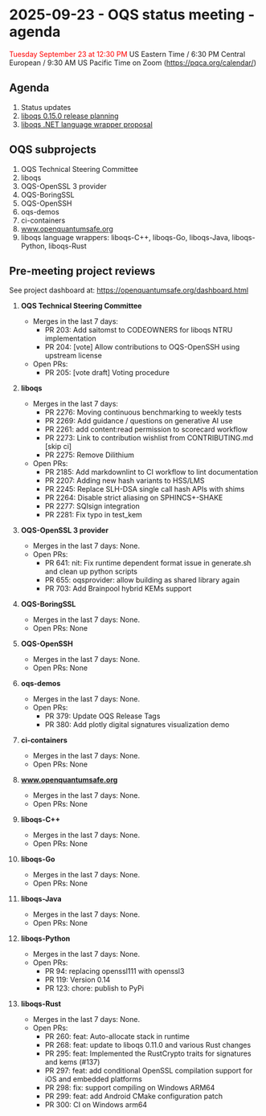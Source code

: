 # 2025-09-23 - OQS status meeting - agenda

<span style="color: red;"> Tuesday September 23 at 12:30 PM </span> US Eastern Time / 6:30 PM Central European / 9:30 AM US Pacific Time on Zoom (https://pqca.org/calendar/)

## Agenda

1. Status updates
2. [liboqs 0.15.0 release planning](https://github.com/open-quantum-safe/liboqs/milestone/29)
3. [liboqs .NET language wrapper proposal](https://github.com/orgs/open-quantum-safe/discussions/2278)

## OQS subprojects

1. OQS Technical Steering Committee
2. liboqs
3. OQS-OpenSSL 3 provider
4. OQS-BoringSSL
5. OQS-OpenSSH
6. oqs-demos
7. ci-containers
8. www.openquantumsafe.org
9. liboqs language wrappers: liboqs-C++, liboqs-Go, liboqs-Java, liboqs-Python, liboqs-Rust

## Pre-meeting project reviews

See project dashboard at: https://openquantumsafe.org/dashboard.html

1. **OQS Technical Steering Committee**


	- Merges in the last 7 days:
		 - PR 203: Add saitomst to CODEOWNERS for liboqs NTRU implementation
		 - PR 204: [vote] Allow contributions to OQS-OpenSSH using upstream license
	- Open PRs:
		 - PR 205: [vote draft] Voting procedure


2. **liboqs**


	- Merges in the last 7 days:
		 - PR 2276: Moving continuous benchmarking to weekly tests
		 - PR 2269: Add guidance / questions on generative AI use
		 - PR 2261: add content:read permission to scorecard workflow
		 - PR 2273: Link to contribution wishlist from CONTRIBUTING.md [skip ci]
		 - PR 2275: Remove Dilithium
	- Open PRs:
		 - PR 2185: Add markdownlint to CI workflow to lint documentation
		 - PR 2207: Adding new hash variants to HSS/LMS
		 - PR 2245: Replace SLH-DSA single call hash APIs with shims
		 - PR 2264: Disable strict aliasing on SPHINCS+-SHAKE
		 - PR 2277: SQIsign integration
		 - PR 2281: Fix typo in test\_kem


3. **OQS-OpenSSL 3 provider**


	- Merges in the last 7 days: None.
	- Open PRs:
		 - PR 641: nit: Fix runtime dependent format issue in generate.sh and clean up python scripts
		 - PR 655: oqsprovider: allow building as shared library again
		 - PR 703: Add Brainpool hybrid KEMs support


4. **OQS-BoringSSL**


	- Merges in the last 7 days: None.
	- Open PRs: None


5. **OQS-OpenSSH**


	- Merges in the last 7 days: None.
	- Open PRs: None


6. **oqs-demos**


	- Merges in the last 7 days: None.
	- Open PRs:
		 - PR 379: Update OQS Release Tags 
		 - PR 380: Add plotly digital signatures visualization demo


7. **ci-containers**


	- Merges in the last 7 days: None.
	- Open PRs: None


8. **www.openquantumsafe.org**


	- Merges in the last 7 days: None.
	- Open PRs: None


9. **liboqs-C++**


	- Merges in the last 7 days: None.
	- Open PRs: None


10. **liboqs-Go**


	- Merges in the last 7 days: None.
	- Open PRs: None


11. **liboqs-Java**


	- Merges in the last 7 days: None.
	- Open PRs: None


12. **liboqs-Python**


	- Merges in the last 7 days: None.
	- Open PRs:
		 - PR 94: replacing openssl111 with openssl3
		 - PR 119: Version 0.14
		 - PR 123: chore: publish to PyPi


13. **liboqs-Rust**


	- Merges in the last 7 days: None.
	- Open PRs:
		 - PR 260: feat: Auto-allocate stack in runtime
		 - PR 268: feat: update to liboqs 0.11.0 and various Rust changes
		 - PR 295: feat:  Implemented the RustCrypto traits for signatures and kems (#137)
		 - PR 297: feat: add conditional OpenSSL compilation support for iOS and embedded platforms
		 - PR 298: fix: support compiling on Windows ARM64
		 - PR 299: feat: add Android CMake configuration patch
		 - PR 300: CI on Windows arm64
